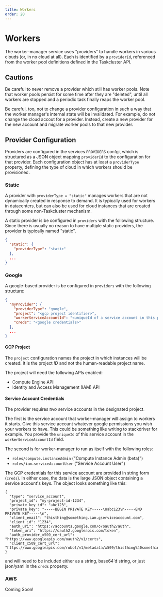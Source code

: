 ```yaml
---
title: Workers
order: 20
---
```


# Workers

The worker-manager service uses "providers" to handle workers in various clouds (or, in no cloud at all).
Each is identified by a `providerId`, referenced from the worker pool definitions defined in the Taskcluster API.

## Cautions

Be careful to never remove a provider which still has worker pools.
Note that worker pools persist for some time after they are "deleted", until all workers are stopped and a periodic task finally reaps the worker pool.

Be careful, too, not to change a provider configuration in such a way that the worker manager's internal state will be invalidated.
For example, do not change the cloud accout for a provider.
Instead, create a new provider for the new account and migrate worker pools to that new provider.

## Provider Configuration

Providers are configured in the services `PROVIDERS` confgi, which is structured as a JSON object mapping `providerId` to the configuration for that provider.
Each configuration object has at least a `providerType` property, defining the type of cloud in which workers should be provisioned.

### Static

A provider with `providerType = "static"` manages workers that are not dynamically created in response to demand.
It is typically used for workers in datacenters, but can also be used for cloud instances that are created through some non-Taskcluster mechanism.

A static provider is be configured in `providers` with the following structure.
Since there is usually no reason to have multiple static providers, the provider is typically named "static".

```json
{
  "static": {
    "providerType": "static"
  },
  ...
}
```


### Google

A google-based provider is be configured in `providers` with the following structure:

```json
{
  "myProvider": {
    "providerType": "google",
    "project": "<gcp project identifier>",
    "workerServiceAccountId": "<uniqueId of a service account in this project that workers will use>",
    "creds": "<google credentials>"
  },
  ...
}
```

#### GCP Project

The `project` configuration names the project in which instances will be created.
It is the project *ID* and not the human-readable project name.

The project will need the following APIs enabled:

* Compute Engine API
* Identity and Access Management (IAM) API

#### Service Account Credentials

The provider requires *two* service accounts in the designated project.

The first is the service account that worker-manager will assign to workers
it starts. Give this service account whatever google permissions you wish your
workers to have. This could be something like writing to stackdriver for example.
You provide the `uniqueId` of this service account in the `workerServiceAccountId` field.

The second is for worker-manager to run as itself with the following roles:

* `roles/compute.instanceAdmin` ("Compute Instance Admin (beta)")
* `roles/iam.serviceAccountUser` ("Service Account User")

The GCP credentials for this service account are provided in string form (`creds`).
In either case, the data is the large JSON object containing a service account's keys. The object looks something like this:

```
{
  "type": "service_account",
  "project_id": "my-project-id-1234",
  "private_key_id": "abc123",
  "private_key": "-----BEGIN PRIVATE KEY-----\nabc123\n-----END PRIVATE KEY-----\n",
  "client_email": "thisthing@something.iam.gserviceaccount.com",
  "client_id": "1234",
  "auth_uri": "https://accounts.google.com/o/oauth2/auth",
  "token_uri": "https://oauth2.googleapis.com/token",
  "auth_provider_x509_cert_url": "https://www.googleapis.com/oauth2/v1/certs",
  "client_x509_cert_url": "https://www.googleapis.com/robot/v1/metadata/x509/thisthing%40something.iam.gserviceaccount.com"
}
```
and will need to be included either as a string, base64'd string, or just json/yaml in the `creds` property.

### AWS

Coming Soon!
